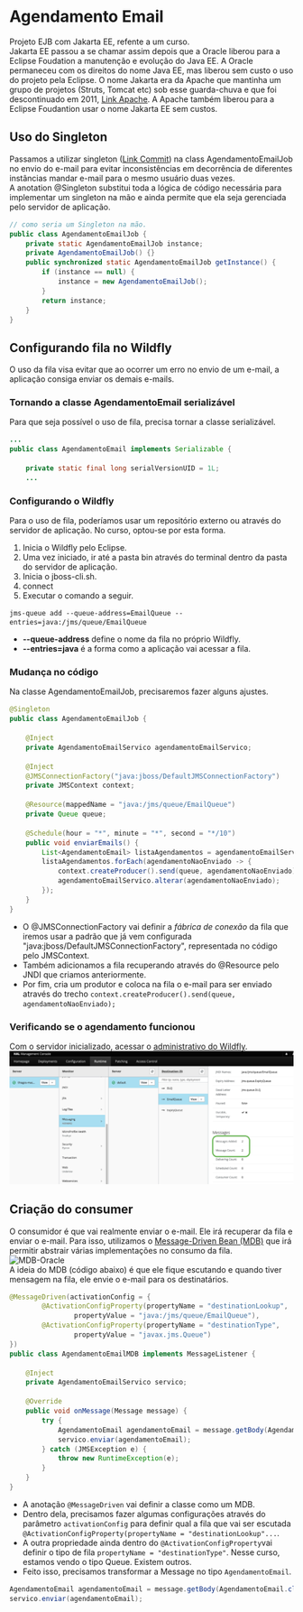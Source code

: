 # Agendamento Email
Projeto EJB com Jakarta EE, refente a um curso.\
Jakarta EE passou a se chamar assim depois que a Oracle liberou para a Eclipse Foudation a manutenção e evolução do Java EE. A Oracle permaneceu com os direitos do nome Java EE, mas liberou sem custo o uso do projeto pela Eclipse. O nome Jakarta era da Apache que mantinha um grupo de projetos (Struts, Tomcat etc) sob esse guarda-chuva e que foi descontinuado em 2011, [Link Apache](https://jakarta.apache.org/site/news/news-2011-q4.html#20111221.1). A Apache também liberou para a Eclipse Foudantion usar o nome Jakarta EE sem custos.

## Uso do Singleton
Passamos a utilizar singleton ([Link Commit](https://github.com/thiagovf/agendamento-email/commit/dc57338322c942f786d331fea75f8ba0b39caba6)) na class AgendamentoEmailJob no envio do e-mail para evitar inconsistências em decorrência de diferentes instâncias mandar e-mail para o mesmo usuário duas vezes.\
A anotation @Singleton substitui toda a lógica de código necessária para implementar um singleton na mão e ainda permite que ela seja gerenciada pelo servidor de aplicação.
```java
// como seria um Singleton na mão.
public class AgendamentoEmailJob {
    private static AgendamentoEmailJob instance;
    private AgendamentoEmailJob() {}
    public synchronized static AgendamentoEmailJob getInstance() {
        if (instance == null) {
            instance = new AgendamentoEmailJob(); 
        }
        return instance;
    }
}
  ```
## Configurando fila no Wildfly
O uso da fila visa evitar que ao ocorrer um erro no envio de um e-mail, a aplicação consiga  enviar os demais e-mails.
### Tornando a classe AgendamentoEmail serializável
Para que seja possível o uso de fila, precisa tornar a classe serializável.
```java
...
public class AgendamentoEmail implements Serializable {

	private static final long serialVersionUID = 1L;
    ...
```
### Configurando o Wildfly
Para o uso de fila, poderíamos usar um repositório externo ou através do servidor de aplicação. No curso, optou-se por esta forma.
1. Inicia o Wildfly pelo Eclipse.
2. Uma vez iniciado, ir até a pasta bin através do terminal dentro da pasta do servidor de aplicação.
3. Inicia o jboss-cli.sh.
4. connect
5. Executar o comando a seguir.
```
jms-queue add --queue-address=EmailQueue --entries=java:/jms/queue/EmailQueue
```
* **--queue-address** define o nome da fila no próprio Wildfly.
* **--entries=java** é a forma como a aplicação vai acessar a fila.
### Mudança no código
Na classe AgendamentoEmailJob, precisaremos fazer alguns ajustes.
```java
@Singleton
public class AgendamentoEmailJob {
	
	@Inject
	private AgendamentoEmailServico agendamentoEmailServico;
	
	@Inject
	@JMSConnectionFactory("java:jboss/DefaultJMSConnectionFactory")
	private JMSContext context;
	
	@Resource(mappedName = "java:/jms/queue/EmailQueue")
	private Queue queue;

	@Schedule(hour = "*", minute = "*", second = "*/10")
	public void enviarEmails() {
		List<AgendamentoEmail> listaAgendamentos = agendamentoEmailServico.listarPorNaoAgendado();
		listaAgendamentos.forEach(agendamentoNaoEnviado -> {
			context.createProducer().send(queue, agendamentoNaoEnviado);
			agendamentoEmailServico.alterar(agendamentoNaoEnviado);
		});
	}
}
```
* O @JMSConnectionFactory vai definir a *fábrica de conexão* da fila que iremos usar a padrão que já vem configurada "java:jboss/DefaultJMSConnectionFactory", representada no código pelo JMSContext.  
* Também adicionamos a fila recuperando através do @Resource pelo JNDI que criamos anteriormente.
* Por fim, cria um produtor e coloca na fila o e-mail para ser enviado através do trecho ```context.createProducer().send(queue, agendamentoNaoEnviado);```  
### Verificando se o agendamento funcionou
Com o servidor inicializado, acessar o [administrativo do Wildfly](http://127.0.0.1:9990).  
![wildfly-admin](https://github.com/thiagovf/agendamento-email/blob/master/wildfly-admin.png?raw=true)
## Criação do consumer 
O consumidor é que  vai realmente enviar o e-mail. Ele irá recuperar da fila e enviar o e-mail. Para isso, utilizamos o [Message-Driven Bean (MDB)](https://docs.oracle.com/cd/A97688_16/generic.903/a97677/mdb.htm) que irá permitir abstrair várias implementações no consumo da fila.  
![MDB-Oracle](https://docs.oracle.com/cd/A97688_16/generic.903/a97677/mdba.gif)  
A ideia do MDB (código abaixo) é que ele fique escutando e quando tiver mensagem na fila, ele envie o e-mail para os destinatários.  
```java  
@MessageDriven(activationConfig = {
		@ActivationConfigProperty(propertyName = "destinationLookup",
				propertyValue = "java:/jms/queue/EmailQueue"),
		@ActivationConfigProperty(propertyName = "destinationType",
				propertyValue = "javax.jms.Queue")
})
public class AgendamentoEmailMDB implements MessageListener {

	@Inject
	private AgendamentoEmailServico servico;

	@Override
	public void onMessage(Message message) {
		try {
			AgendamentoEmail agendamentoEmail = message.getBody(AgendamentoEmail.class);
			servico.enviar(agendamentoEmail);
		} catch (JMSException e) {
			throw new RuntimeException(e);
		}
	}
}
```
* A anotação ```@MessageDriven``` vai definir a classe como um MDB. 
* Dentro dela, precisamos fazer algumas configurações através do parâmetro ```activationConfig``` para definir qual a fila que vai ser escutada ```@ActivationConfigProperty(propertyName = "destinationLookup"...```. 
* A outra propriedade ainda dentro do ```@ActivationConfigProperty```vai definir o tipo de fila ```propertyName = "destinationType"```. Nesse curso, estamos vendo o tipo Queue. Existem outros.
* Feito isso, precisamos transformar a Message no tipo ```AgendamentoEmail```.  
```java  
AgendamentoEmail agendamentoEmail = message.getBody(AgendamentoEmail.class);
servico.enviar(agendamentoEmail);
```
